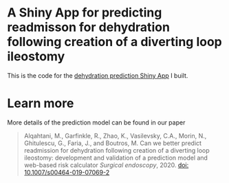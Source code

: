 # A Shiny App for predicting readmisson for dehydration following creation of a diverting loop ileostomy

This is the code for the [dehydration prediction Shiny App](https://kaiqiong.shinyapps.io/dehydration_app/) I built.


# Learn more

More details of the prediction model can be found in our paper

> Alqahtani, M., Garfinkle, R., Zhao, K., Vasilevsky, C.A., Morin, N., Ghitulescu, G.,  Faria, J., and  Boutros, M.
> Can we better predict readmission for dehydration following creation of a diverting loop ileostomy: development and validation of a prediction model and web-based risk calculator
> *Surgical endoscopy*, 2020.
> [doi: 10.1007/s00464-019-07069-2](https://pubmed.ncbi.nlm.nih.gov/31451920/)


